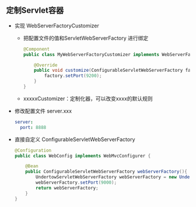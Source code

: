 ## 定制Servlet容器

- 实现  WebServerFactoryCustomizer<ConfigurableServletWebServerFactory> 

  - 把配置文件的值和ServletWebServerFactory 进行绑定

    ```java
    @Component
    public class MyWebServerFactoryCustomizer implements WebServerFactoryCustomizer<ConfigurableServletWebServerFactory> {
    
        @Override
        public void customize(ConfigurableServletWebServerFactory factory) {
            factory.setPort(9200);
        }
    }
    ```

  - xxxxxCustomizer：定制化器，可以改变xxxx的默认规则

- 修改配置文件 server.xxx

  ```yaml
  server:
    port: 8888
  ```

- 直接自定义 ConfigurableServletWebServerFactory

  ```java
  @Configuration
  public class WebConfig implements WebMvcConfigurer {
  
      @Bean
      public ConfigurableServletWebServerFactory webServerFactory(){
          UndertowServletWebServerFactory webServerFactory = new UndertowServletWebServerFactory();
          webServerFactory.setPort(9000);
          return webServerFactory;
      }
  }
  ```

